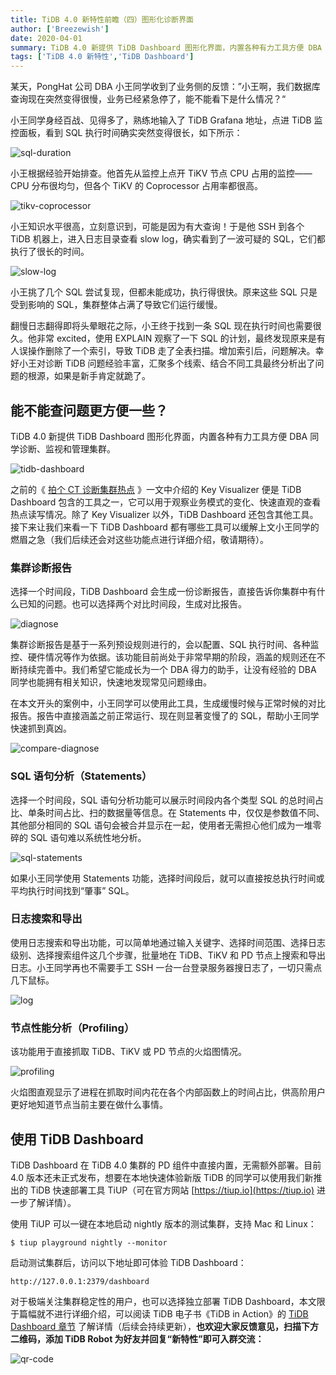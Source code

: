 ```yaml
---
title: TiDB 4.0 新特性前瞻（四）图形化诊断界面
author: ['Breezewish']
date: 2020-04-01
summary: TiDB 4.0 新提供 TiDB Dashboard 图形化界面，内置各种有力工具方便 DBA 同学诊断、监视和管理集群。
tags: ['TiDB 4.0 新特性','TiDB Dashboard']
---
```

某天，PongHat 公司 DBA 小王同学收到了业务侧的反馈：”小王啊，我们数据库查询现在突然变得很慢，业务已经紧急停了，能不能看下是什么情况？“

小王同学身经百战、见得多了，熟练地输入了 TiDB Grafana 地址，点进 TiDB 监控面板，看到 SQL 执行时间确实突然变得很长，如下所示：

![sql-duration](media/tidb-4.0-tidb-dashboard/1-sql-duration.png)

小王根据经验开始排查。他首先从监控上点开 TiKV 节点 CPU 占用的监控——CPU 分布很均匀，但各个 TiKV 的 Coprocessor 占用率都很高。

![tikv-coprocessor](media/tidb-4.0-tidb-dashboard/2-tikv-coprocessor.png)

小王知识水平很高，立刻意识到，可能是因为有大查询！于是他 SSH 到各个 TiDB 机器上，进入日志目录查看 slow log，确实看到了一波可疑的 SQL，它们都执行了很长的时间。

![slow-log](media/tidb-4.0-tidb-dashboard/3-slow-log.png)

小王挑了几个 SQL 尝试复现，但都未能成功，执行得很快。原来这些 SQL 只是受到影响的 SQL，集群整体占满了导致它们运行缓慢。

翻慢日志翻得即将头晕眼花之际，小王终于找到一条 SQL 现在执行时间也需要很久。他非常 excited，使用 EXPLAIN 观察了一下 SQL 的计划，最终发现原来是有人误操作删除了一个索引，导致 TiDB 走了全表扫描。增加索引后，问题解决。幸好小王对诊断 TiDB 问题经验丰富，汇聚多个线索、结合不同工具最终分析出了问题的根源，如果是新手肯定就跪了。

## 能不能查问题更方便一些？

TiDB 4.0 新提供 TiDB Dashboard 图形化界面，内置各种有力工具方便 DBA 同学诊断、监视和管理集群。

![tidb-dashboard](media/tidb-4.0-tidb-dashboard/4-tidb-dashboard.gif)

之前的《 [拍个 CT 诊断集群热点](https://pingcap.com/blog-cn/tidb-4.0-key-visualizer/) 》一文中介绍的 Key Visualizer 便是 TiDB Dashboard 包含的工具之一，它可以用于观察业务模式的变化、快速直观的查看热点读写情况。除了 Key Visualizer 以外，TiDB Dashboard 还包含其他工具。接下来让我们来看一下 TiDB Dashboard 都有哪些工具可以缓解上文小王同学的燃眉之急（我们后续还会对这些功能点进行详细介绍，敬请期待）。

### 集群诊断报告

选择一个时间段，TiDB Dashboard 会生成一份诊断报告，直接告诉你集群中有什么已知的问题。也可以选择两个对比时间段，生成对比报告。

![diagnose](media/tidb-4.0-tidb-dashboard/5-tidb-dashboard-diagnose.gif)

集群诊断报告是基于一系列预设规则进行的，会以配置、SQL 执行时间、各种监控、硬件情况等作为依据。该功能目前尚处于非常早期的阶段，涵盖的规则还在不断持续完善中。我们希望它能成长为一个 DBA 得力的助手，让没有经验的 DBA 同学也能拥有相关知识，快速地发现常见问题缘由。

在本文开头的案例中，小王同学可以使用此工具，生成缓慢时候与正常时候的对比报告。报告中直接涵盖之前正常运行、现在则显著变慢了的 SQL，帮助小王同学快速抓到真凶。

![compare-diagnose](media/tidb-4.0-tidb-dashboard/6-compare-diagnose.png)

### SQL 语句分析（Statements）

选择一个时间段，SQL 语句分析功能可以展示时间段内各个类型 SQL 的总时间占比、单条时间占比、扫的数据量等信息。在 Statements 中，仅仅是参数值不同、其他部分相同的 SQL 语句会被合并显示在一起，使用者无需担心他们成为一堆零碎的 SQL 语句难以系统性地分析。

![sql-statements](media/tidb-4.0-tidb-dashboard/7-sql-statements.gif)

如果小王同学使用 Statements 功能，选择时间段后，就可以直接按总执行时间或平均执行时间找到“肇事” SQL。

### 日志搜索和导出

使用日志搜索和导出功能，可以简单地通过输入关键字、选择时间范围、选择日志级别、选择搜索组件这几个步骤，批量地在 TiDB、TiKV 和 PD 节点上搜索和导出日志。小王同学再也不需要手工 SSH 一台一台登录服务器搜日志了，一切只需点几下鼠标。

![log](media/tidb-4.0-tidb-dashboard/8-log-output.gif)

### 节点性能分析（Profiling）

该功能用于直接抓取 TiDB、TiKV 或 PD 节点的火焰图情况。

![profiling](media/tidb-4.0-tidb-dashboard/9-profiling.png)

火焰图直观显示了进程在抓取时间内花在各个内部函数上的时间占比，供高阶用户更好地知道节点当前主要在做什么事情。

## 使用 TiDB Dashboard

TiDB Dashboard 在 TiDB 4.0 集群的 PD 组件中直接内置，无需额外部署。目前 4.0 版本还未正式发布，想要在本地快速体验新版 TiDB 的同学可以使用我们新推出的 TiDB 快速部署工具 TiUP（可在官方网站 [https://tiup.io](https://tiup.io) 进一步了解详情）。

使用 TiUP 可以一键在本地启动 nightly 版本的测试集群，支持 Mac 和 Linux：

```
$ tiup playground nightly --monitor
```

启动测试集群后，访问以下地址即可体验 TiDB Dashboard：

```
http://127.0.0.1:2379/dashboard
```

对于极端关注集群稳定性的用户，也可以选择独立部署 TiDB Dashboard，本文限于篇幅就不进行详细介绍，可以阅读 TiDB 电子书《TiDB in Action》的 [TiDB Dashboard 章节](https://book.tidb.io/session3/chapter2/key-vis.html) 了解详情（后续会持续更新），**也欢迎大家反馈意见，扫描下方二维码，添加 TiDB Robot 为好友并回复“新特性”即可入群交流：**

![qr-code](media/tidb-4.0-tidb-dashboard/10-tidb-robot-qr-code.jpg)

